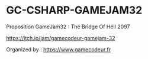 # GC-CSHARP-GAMEJAM32

Proposition GameJam32 : The Bridge Of Hell 2097

https://itch.io/jam/gamecodeur-gamejam-32

Organized by : https://www.gamecodeur.fr
